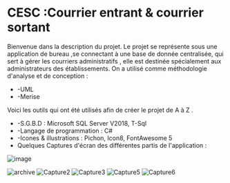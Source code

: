 # CESC :Courrier entrant & courrier sortant 
Bienvenue dans la description du projet. Le projet se représente sous une application de bureau ,se connectant à une base de donnée centralisée, qui sert à gérer les courriers administratifs , elle est destinée spécialement aux administrateurs des établissements. 
On a utilisé comme méthodologie d'analyse et de conception  :

- -UML
- -Merise

Voici les outils qui ont été utilisés afin de créer le projet de A à Z .

- -S.G.B.D : Microsoft SQL Server V2018, T-Sql 
- -Langage de programmation : C#
- -Icones & illustrations : Pichon, Icon8, FontAwesome 5
- Quelques Captures d'écran des différentes partis de l'application :

  
![image](https://user-images.githubusercontent.com/50199415/125370056-e528b700-e37d-11eb-960e-a0d7e7264c4a.png)

![archive](https://user-images.githubusercontent.com/50199415/125370004-c6c2bb80-e37d-11eb-9e69-ee8e6c7c3340.PNG)
![Capture2](https://user-images.githubusercontent.com/50199415/125370013-ccb89c80-e37d-11eb-9d2b-38329dc16340.PNG)
![Capture3](https://user-images.githubusercontent.com/50199415/125370019-d04c2380-e37d-11eb-85d3-39b81c71f08a.PNG)
![Capture5](https://user-images.githubusercontent.com/50199415/125370029-d7733180-e37d-11eb-83d1-decd82c32e32.PNG)
![Capture6](https://user-images.githubusercontent.com/50199415/125370033-da6e2200-e37d-11eb-8c28-e665c456f28c.PNG)
